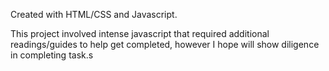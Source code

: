 Created with HTML/CSS and Javascript.

This project involved intense javascript that required additional readings/guides to help get completed, however I hope will show diligence in completing task.s
